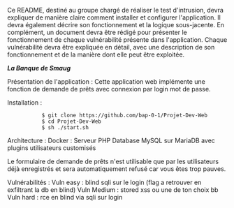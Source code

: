  Ce README, destiné
au groupe chargé de réaliser le test d'intrusion, devra expliquer de manière claire comment installer
et configurer l'application. Il devra également décrire son fonctionnement et la logique sous-jacente.
En complément, un document devra être rédigé pour présenter le fonctionnement de chaque
vulnérabilité présente dans l'application. Chaque vulnérabilité devra être expliquée en détail, avec une
description de son fonctionnement et de la manière dont elle peut être exploitée.





 ***La Banque de Smaug***


Présentation de l'application :
Cette application web implémente une fonction de demande de prêts avec connexion par login mot de passe.



Installation :
        
               $ git clone https://github.com/bap-0-1/Projet-Dev-Web
               $ cd Projet-Dev-Web
               $ sh ./start.sh

Architecture :
Docker : 
 Serveur PHP
 Database MySQL sur MariaDB avec plugins utilisateurs customisés

 Le formulaire de demande de prêts n'est utilisable que par les utilisateurs déjà enregistrés et sera automatiquement refusé car vous êtes trop pauves.


 Vulnérabilités :
    Vuln easy : blind sqli sur le login (flag a retrouver en exfiltrant la db en blind)
    Vuln Medium : stored xss ou une de ton choix bb
    Vuln hard : rce en blind via sqli sur login


